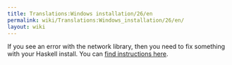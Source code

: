 ```yaml
---
title: Translations:Windows installation/26/en
permalink: wiki/Translations:Windows_installation/26/en/
layout: wiki
---
```


If you see an error with the network library, then you need to fix
something with your Haskell install. You can [find instructions
here](https://forum.toplap.org/t/trouble-launching-tidal-in-atom/678/3).
